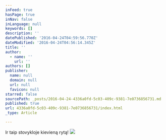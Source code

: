 ```yaml
---
inFeed: true
hasPage: true
inNav: false
inLanguage: null
keywords: []
description: ''
datePublished: '2016-04-24T04:59:56.770Z'
dateModified: '2016-04-24T04:56:14.345Z'
title: ''
author:
  - name: ''
    url: ''
authors: []
publisher:
  name: null
  domain: null
  url: null
  favicon: null
starred: false
sourcePath: _posts/2016-04-24-4336a0fd-5c03-409c-9381-7e0736856731.md
published: true
url: 4336a0fd-5c03-409c-9381-7e0736856731/index.html
_type: Article

---
```

Ir taip stovykloje kievieną rytą!
![](https://the-grid-user-content.s3-us-west-2.amazonaws.com/9e7f70bf-c284-48d8-b74e-f0acce282c26.jpg)